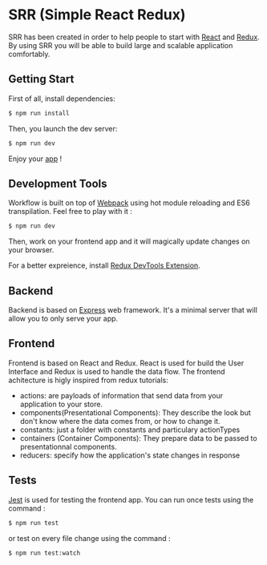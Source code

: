 # SRR (Simple React Redux)

SRR has been created in order to help people to start with [React](https://facebook.github.io/react/) and [Redux](http://redux.js.org/). By using SRR you will be able to build large and scalable application comfortably.

## Getting Start
First of all, install dependencies:
```bash
$ npm run install
```
Then, you launch the dev server:
```bash
$ npm run dev
```
Enjoy your [app](http://localhost:3000) !

## Development Tools
Workflow is built on top of  [Webpack](https://webpack.github.io/docs/) using hot module reloading and ES6 transpilation. Feel free to play with it :
```bash
$ npm run dev
```
 Then, work on your frontend app and it will magically update changes on your browser.

 For a better expreience, install [Redux DevTools Extension](http://zalmoxisus.github.io/redux-devtools-extension/index.html).

## Backend
Backend is based on [Express](http://expressjs.com/) web framework. It's a minimal server that will allow you to only serve your app.

## Frontend
Frontend is based on React and Redux. React is used for build the User Interface and Redux is used to handle the data flow.
The frontend achitecture is higly inspired from redux tutorials:
+ actions: are payloads of information that send data from your application to your store.
+ components(Presentational Components): They describe the look but don't know where the data comes from, or how to change it.
+ constants: just a folder with constants and particulary actionTypes
+ containers (Container Components): They prepare data to be passed to presentationnal components.
+ reducers: specify how the application's state changes in response

## Tests
[Jest](https://facebook.github.io/jest/) is used for testing the frontend app. You can run once tests using the command :
```bash
$ npm run test
```
or test on every file change using the command :
```bash
$ npm run test:watch
```
